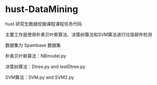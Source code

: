 # hust-DataMining
hust 研究生数据挖掘课程课程任务代码  

主要工作是使用朴素贝叶斯算法、决策树算法和SVM算法进行垃圾邮件检测  

数据集为 Spambase 数据集  

朴素贝叶斯算法：NBmodel.py  

决策树算法：Dtree.py and testDtree.py  

SVM算法：SVM.py and SVM2.py  

